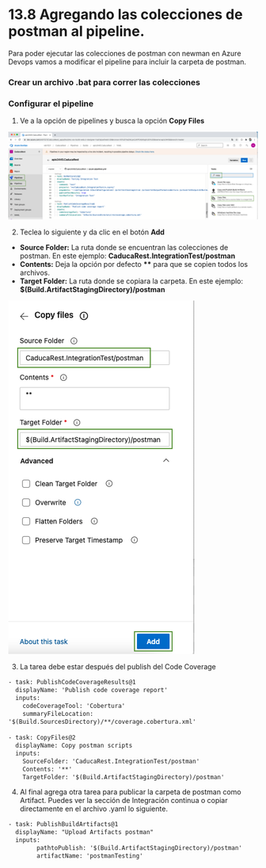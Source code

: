 # 13.8 Agregando las colecciones de postman al pipeline.

Para poder ejecutar las colecciones de postman con newman en Azure Devops vamos a modificar el pipeline para incluir la carpeta de postman.

### Crear un archivo .bat para correr las colecciones

### Configurar el pipeline

1. Ve a la opción de pipelines y busca la opción **Copy Files** 

![](../.gitbook/assets/image%20%28578%29.png)

2. Teclea lo siguiente y da clic en el botón **Add**

* **Source Folder:** La ruta donde se encuentran las colecciones de postman. En este ejemplo: **CaducaRest.IntegrationTest/postman**
* **Contents:** Deja la opción por defecto **\*\*** para que se copien todos los archivos.
* **Target Folder:** La ruta donde se copiara la carpeta. En este ejemplo: **$\(Build.ArtifactStagingDirectory\)/postman**

![](../.gitbook/assets/image%20%28571%29.png)

3. La tarea debe estar después del publish del Code Coverage

```text
- task: PublishCodeCoverageResults@1
  displayName: 'Publish code coverage report'
  inputs:
    codeCoverageTool: 'Cobertura'
    summaryFileLocation: '$(Build.SourcesDirectory)/**/coverage.cobertura.xml'

- task: CopyFiles@2
  displayName: Copy postman scripts
  inputs:
    SourceFolder: 'CaducaRest.IntegrationTest/postman'
    Contents: '**'
    TargetFolder: '$(Build.ArtifactStagingDirectory)/postman'

```

4. Al final agrega otra tarea para publicar la carpeta de postman como Artifact. Puedes ver la sección de Integración continua o copiar directamente en el archivo .yaml lo siguiente.

```text
- task: PublishBuildArtifacts@1
  displayName: "Upload Artifacts postman"
  inputs:
        pathtoPublish: '$(Build.ArtifactStagingDirectory)/postman' 
        artifactName: 'postmanTesting' 
```


